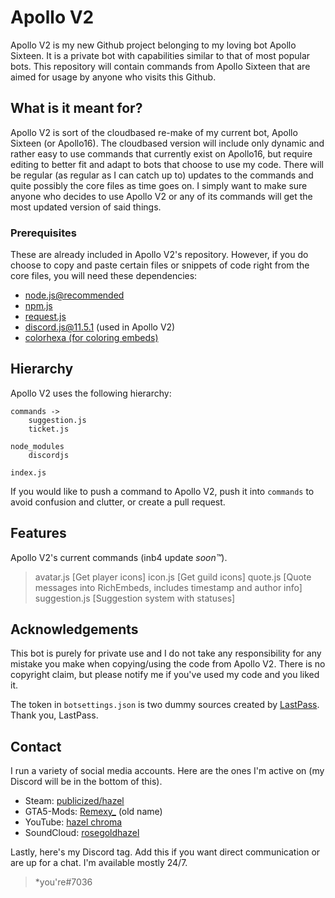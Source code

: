 # Apollo V2
Apollo V2 is my new Github project belonging to my loving bot Apollo Sixteen. It is a private bot with capabilities similar to that of most popular bots. This repository will contain commands from Apollo Sixteen that are aimed for usage by anyone who visits this Github.

## What is it meant for?

Apollo V2 is sort of the cloudbased re-make of my current bot, Apollo Sixteen (or Apollo16). The cloudbased version will include only dynamic and rather easy to use commands that currently exist on Apollo16, but require editing to better fit and adapt to bots that choose to use my code. There will be regular (as regular as I can catch up to) updates to the commands and quite possibly the core files as time goes on. I simply want to make sure anyone who decides to use Apollo V2 or any of its commands will get the most updated version of said things.

### Prerequisites

These are already included in Apollo V2's repository. However, if you do choose to copy and paste certain files or snippets of code right from the core files, you will need these dependencies:
- [node.js@recommended](https://nodejs.org/en/)
- [npm.js](https://www.npmjs.com/)
- [request.js](https://www.npmjs.com/package/request)
- discord.js@11.5.1 (used in Apollo V2)
- [colorhexa (for coloring embeds)](https://www.colorhexa.com/)

## Hierarchy

Apollo V2 uses the following hierarchy:

```
commands ->
    suggestion.js
    ticket.js

node_modules
    discordjs

index.js
```
If you would like to push a command to Apollo V2, push it into `commands` to avoid confusion and clutter, or create a pull request.

## Features

Apollo V2's current commands (inb4 update *soon:tm:*).

> avatar.js [Get player icons]
> icon.js [Get guild icons]
> quote.js [Quote messages into RichEmbeds, includes timestamp and author info]
> suggestion.js [Suggestion system with statuses]

## Acknowledgements

This bot is purely for private use and I do not take any responsibility for any mistake you make when copying/using the code from Apollo V2. There is no copyright claim, but please notify me if you've used my code and you liked it.

The token in `botsettings.json` is two dummy sources created by [LastPass](https://www.lastpass.com/). Thank you, LastPass.

## Contact

I run a variety of social media accounts. Here are the ones I'm active on (my Discord will be in the bottom of this).

- Steam: [publicized/hazel](https://steamcommunity.com/id/de_cyanide)
- GTA5-Mods: [Remexy_](https://www.gta5-mods.com/users/Remexy_) (old name)
- YouTube: [hazel chroma](https://www.youtube.com/channel/UCNYfjw9iIiZJKNC8x39FmQQ)
- SoundCloud: [rosegoldhazel](https://soundcloud.com/rosegoldhazel)

Lastly, here's my Discord tag. Add this if you want direct communication or are up for a chat. I'm available mostly 24/7.
> *you're#7036
